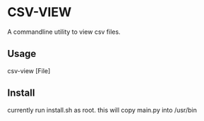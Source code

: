 # CSV-VIEW
A commandline utility to view csv files.
## Usage
csv-view [File]
## Install
currently run install.sh as root.
this will copy main.py into /usr/bin
